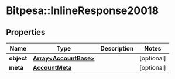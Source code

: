 # Bitpesa::InlineResponse20018

## Properties
Name | Type | Description | Notes
------------ | ------------- | ------------- | -------------
**object** | [**Array&lt;AccountBase&gt;**](AccountBase.md) |  | [optional] 
**meta** | [**AccountMeta**](AccountMeta.md) |  | [optional] 


